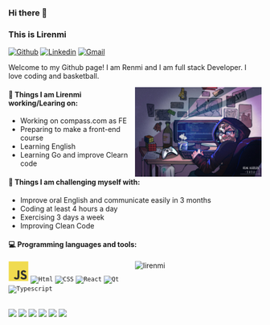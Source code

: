 ### Hi there 👋 
### This is Lirenmi

[![Github](https://img.shields.io/badge/-Github-000?style=flat&logo=Github&logoColor=white)](https://github.com/lirenmi)
[![Linkedin](https://img.shields.io/badge/-LinkedIn-blue?style=flat&logo=Linkedin&logoColor=white)](https://www.linkedin.com/in/lirenmi/)
[![Gmail](https://img.shields.io/badge/-Gmail-c14438?style=flat&logo=Gmail&logoColor=white)](mailto:lirenmi00@gmail.com)

Welcome to my Github page! I am Renmi and I am full stack Developer. I love coding and basketball.  

<img align="right" alt="img" src="https://github.com/FernandoRoldan93/FernandoRoldan93/blob/master/cover_image.jpg" width="50%" height="auto" />


#### 🌱 Things I am Lirenmi working/Learing on: 
- Working on compass.com as FE  
- Preparing to make a front-end course
- Learning English
- Learning Go and improve Clearn code

#### :muscle: Things I am challenging myself with:
- Improve oral English and communicate easily in 3 months
- Coding at least 4 hours a day
- Exercising 3 days a week
- Improving Clean Code

#### :computer: Programming languages and tools: 
<p>
	<img width="50%" align="right" src="https://github-readme-streak-stats.herokuapp.com/?user=lirenmi&" alt="lirenmi"/>

<code><img width="40" src="https://raw.githubusercontent.com/devicons/devicon/master/icons/javascript/javascript-original.svg" alt="Javascript"></code>
<code><img width="40" src="https://www.svgrepo.com/show/55451/html.svg" alt="Html"></code>
<code><img width="40" src="https://www.svgrepo.com/show/250453/css.svg" alt="CSS"></code>
<code><img width="40" src="https://www.svgrepo.com/show/303157/react-logo.svg" alt="React"></code>
<code><img width="50" src="https://upload.wikimedia.org/wikipedia/commons/0/0b/Qt_logo_2016.svg" alt="Qt"></code>
<code><img width="40" height="40" src="https://www.svgrepo.com/show/303600/typescript-logo.svg" alt="Typescript"></code>
  
<br />
<code><img width="40" src="https://www.svgrepo.com/show/43101/java.svg"></code>
<code><img width="40" src="https://www.svgrepo.com/show/331553/python-package-index.svg"></code>
<code><img width="40" src="https://www.svgrepo.com/show/303266/nodejs-icon-logo.svg"></code>
<code><img width="40" src="https://www.svgrepo.com/show/331488/mongodb.svg"></code>
<code><img width="40" src="https://pbs.twimg.com/profile_images/1255113654049128448/J5Yt92WW.png"></code>
<code><img width="40" src="https://upload.wikimedia.org/wikipedia/commons/thumb/1/17/GraphQL_Logo.svg/1200px-GraphQL_Logo.svg.png"></code>


